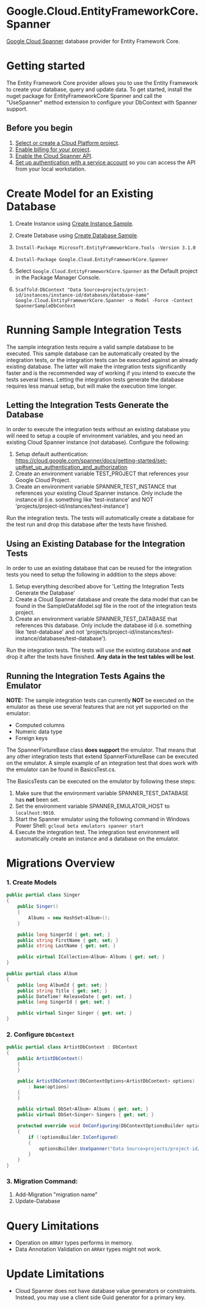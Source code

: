 # Google.Cloud.EntityFrameworkCore.Spanner
[Google Cloud Spanner](https://cloud.google.com/spanner/docs/) database provider for Entity Framework Core.

# Getting started
The Entity Framework Core provider allows you to use the Entity Framework
to create your database, query and update data. To get started, install
the nuget package for EntityFrameworkCore Spanner and call the "UseSpanner"
method extension to configure your DbContext with Spanner support.

## Before you begin

1.  [Select or create a Cloud Platform project][projects].
1.  [Enable billing for your project][billing].
1.  [Enable the Cloud Spanner API][enable_api].
1.  [Set up authentication with a service account][auth] so you can access the
    API from your local workstation.

# Create Model for an Existing Database

1. Create Instance using [Create Instance Sample](https://github.com/GoogleCloudPlatform/dotnet-docs-samples/blob/master/spanner/api/Spanner.Samples/CreateInstance.cs).

2. Create Database using [Create Database Sample](https://github.com/GoogleCloudPlatform/dotnet-docs-samples/blob/master/spanner/api/Spanner.Samples/CreateDatabaseAsync.cs).

3. `Install-Package Microsoft.EntityFrameworkCore.Tools -Version 3.1.0`

4. `Install-Package Google.Cloud.EntityFrameworkCore.Spanner`

5. Select `Google.Cloud.EntityFrameworkCore.Spanner` as the Default project in the Package Manager Console.

6. `Scaffold-DbContext "Data Source=projects/project-id/instances/instance-id/databases/database-name" Google.Cloud.EntityFrameworkCore.Spanner -o Model -Force -Context SpannerSampleDbContext`

# Running Sample Integration Tests
The sample integration tests require a valid sample database to be executed. This sample database can be automatically
created by the integration tests, or the integration tests can be executed against an already existing database. The
latter will make the integration tests significantly faster and is the recommended way of working if you intend to
execute the tests several times. Letting the integration tests generate the database requires less manual setup, but
will make the execution time longer.

## Letting the Integration Tests Generate the Database
In order to execute the integration tests without an existing database you will need to setup a couple of environment
variables, and you need an existing Cloud Spanner instance (not database). Configure the following:
1. Setup default authentication: https://cloud.google.com/spanner/docs/getting-started/set-up#set_up_authentication_and_authorization
2. Create an environment variable TEST_PROJECT that references your Google Cloud Project.
3. Create an environment variable SPANNER_TEST_INSTANCE that references your existing Cloud Spanner instance. Only include the instance id (i.e. something like 'test-instance' and NOT 'projects/project-id/instances/test-instance')

Run the integration tests. The tests will automatically create a database for the test run and drop this database after the tests have finished.

## Using an Existing Database for the Integration Tests
In order to use an existing database that can be reused for the integration tests you need to setup the following in addition to the steps above:
1. Setup everything described above for 'Letting the Integration Tests Generate the Database'
2. Create a Cloud Spanner database and create the data model that can be found in the SampleDataModel.sql file in the root of the integration tests project.
3. Create an environment variable SPANNER_TEST_DATABASE that references this database. Only include the database id (i.e. something like 'test-database' and not 'projects/project-id/instances/test-instance/databases/test-database').

Run the integration tests. The tests will use the existing database and **not** drop it after the tests have finished. **Any data in the test tables will be lost**.

## Running the Integration Tests Agains the Emulator
**NOTE:** The sample integration tests can currently **NOT** be executed on the emulator as these use several features that are not yet supported
on the emulator:
* Computed columns
* Numeric data type
* Foreign keys

The SpannerFixtureBase class **does support** the emulator. That means that any other integration tests that extend SpannerFixtureBase
can be executed on the emulator. A simple example of an integration test that does work with the emulator can be found in BasicsTest.cs.

The BasicsTests can be executed on the emulator by following these steps:
1. Make sure that the environment variable SPANNER_TEST_DATABASE has **not** been set.
2. Set the environment variable SPANNER_EMULATOR_HOST to `localhost:9010`.
3. Start the Spanner emulator using the following command in Windows Power Shell: `gcloud beta emulators spanner start`
4. Execute the integration test. The integration test environment will automatically create an instance and a database on the emulator.

# Migrations Overview
### 1. Create Models
```cs
public partial class Singer
{
    public Singer()
    {
        Albums = new HashSet<Album>();
    }

    public long SingerId { get; set; }
    public string FirstName { get; set; }
    public string LastName { get; set; }

    public virtual ICollection<Album> Albums { get; set; }
}

public partial class Album
{
    public long AlbumId { get; set; }
    public string Title { get; set; }
    public DateTime? ReleaseDate { get; set; }
    public long SingerId { get; set; }

    public virtual Singer Singer { get; set; }
}
```
### 2. Configure `DbContext`

```cs
public partial class ArtistDbContext : DbContext
{
    public ArtistDbContext()
    {
    }

    public ArtistDbContext(DbContextOptions<ArtistDbContext> options)
        : base(options)
    {
    }

    public virtual DbSet<Album> Albums { get; set; }
    public virtual DbSet<Singer> Singers { get; set; }

    protected override void OnConfiguring(DbContextOptionsBuilder optionsBuilder)
    {
        if (!optionsBuilder.IsConfigured)
        {
            optionsBuilder.UseSpanner("Data Source=projects/project-id/instances/instance-id/databases/database-name");
        }
    }
}
```

### 3. Migration Command:
1. Add-Migration "migration name"
2. Update-Database

# Query Limitations
* Operation on `ARRAY` types performs in memory.
* Data Annotation Validation on `ARRAY` types might not work. 

# Update Limitations
* Cloud Spanner does not have database value generators or constraints.
Instead, you may use a client side Guid generator for a primary key.

[projects]: https://console.cloud.google.com/project
[billing]: https://support.google.com/cloud/answer/6293499#enable-billing
[enable_api]: https://console.cloud.google.com/flows/enableapi?apiid=spanner.googleapis.com
[auth]: https://cloud.google.com/docs/authentication/getting-started